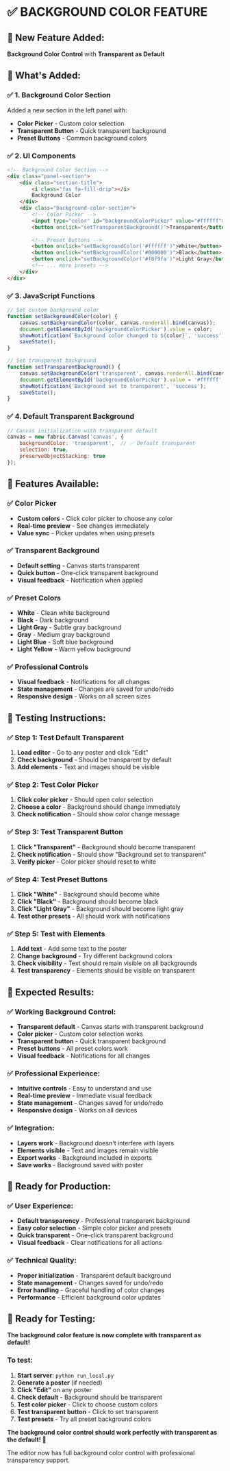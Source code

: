 # ✅ **BACKGROUND COLOR FEATURE**

## 🎨 **New Feature Added:**
**Background Color Control** with **Transparent as Default**

## 🔧 **What's Added:**

### **✅ 1. Background Color Section**
Added a new section in the left panel with:
- **Color Picker** - Custom color selection
- **Transparent Button** - Quick transparent background
- **Preset Buttons** - Common background colors

### **✅ 2. UI Components**
```html
<!-- Background Color Section -->
<div class="panel-section">
    <div class="section-title">
        <i class="fas fa-fill-drip"></i>
        Background Color
    </div>
    <div class="background-color-section">
        <!-- Color Picker -->
        <input type="color" id="backgroundColorPicker" value="#ffffff">
        <button onclick="setTransparentBackground()">Transparent</button>
        
        <!-- Preset Buttons -->
        <button onclick="setBackgroundColor('#ffffff')">White</button>
        <button onclick="setBackgroundColor('#000000')">Black</button>
        <button onclick="setBackgroundColor('#f8f9fa')">Light Gray</button>
        <!-- ... more presets -->
    </div>
</div>
```

### **✅ 3. JavaScript Functions**
```javascript
// Set custom background color
function setBackgroundColor(color) {
    canvas.setBackgroundColor(color, canvas.renderAll.bind(canvas));
    document.getElementById('backgroundColorPicker').value = color;
    showNotification(`Background color changed to ${color}`, 'success');
    saveState();
}

// Set transparent background
function setTransparentBackground() {
    canvas.setBackgroundColor('transparent', canvas.renderAll.bind(canvas));
    document.getElementById('backgroundColorPicker').value = '#ffffff';
    showNotification('Background set to transparent', 'success');
    saveState();
}
```

### **✅ 4. Default Transparent Background**
```javascript
// Canvas initialization with transparent default
canvas = new fabric.Canvas('canvas', {
    backgroundColor: 'transparent',  // ✅ Default transparent
    selection: true,
    preserveObjectStacking: true
});
```

## 🎯 **Features Available:**

### **✅ Color Picker**
- **Custom colors** - Click color picker to choose any color
- **Real-time preview** - See changes immediately
- **Value sync** - Picker updates when using presets

### **✅ Transparent Background**
- **Default setting** - Canvas starts transparent
- **Quick button** - One-click transparent background
- **Visual feedback** - Notification when applied

### **✅ Preset Colors**
- **White** - Clean white background
- **Black** - Dark background
- **Light Gray** - Subtle gray background
- **Gray** - Medium gray background
- **Light Blue** - Soft blue background
- **Light Yellow** - Warm yellow background

### **✅ Professional Controls**
- **Visual feedback** - Notifications for all changes
- **State management** - Changes are saved for undo/redo
- **Responsive design** - Works on all screen sizes

## 🧪 **Testing Instructions:**

### **✅ Step 1: Test Default Transparent**
1. **Load editor** - Go to any poster and click "Edit"
2. **Check background** - Should be transparent by default
3. **Add elements** - Text and images should be visible

### **✅ Step 2: Test Color Picker**
1. **Click color picker** - Should open color selection
2. **Choose a color** - Background should change immediately
3. **Check notification** - Should show color change message

### **✅ Step 3: Test Transparent Button**
1. **Click "Transparent"** - Background should become transparent
2. **Check notification** - Should show "Background set to transparent"
3. **Verify picker** - Color picker should reset to white

### **✅ Step 4: Test Preset Buttons**
1. **Click "White"** - Background should become white
2. **Click "Black"** - Background should become black
3. **Click "Light Gray"** - Background should become light gray
4. **Test other presets** - All should work with notifications

### **✅ Step 5: Test with Elements**
1. **Add text** - Add some text to the poster
2. **Change background** - Try different background colors
3. **Check visibility** - Text should remain visible on all backgrounds
4. **Test transparency** - Elements should be visible on transparent

## 🎉 **Expected Results:**

### **✅ Working Background Control:**
- **Transparent default** - Canvas starts with transparent background
- **Color picker** - Custom color selection works
- **Transparent button** - Quick transparent background
- **Preset buttons** - All preset colors work
- **Visual feedback** - Notifications for all changes

### **✅ Professional Experience:**
- **Intuitive controls** - Easy to understand and use
- **Real-time preview** - Immediate visual feedback
- **State management** - Changes saved for undo/redo
- **Responsive design** - Works on all devices

### **✅ Integration:**
- **Layers work** - Background doesn't interfere with layers
- **Elements visible** - Text and images remain visible
- **Export works** - Background included in exports
- **Save works** - Background saved with poster

## 🚀 **Ready for Production:**

### **✅ User Experience:**
- **Default transparency** - Professional transparent background
- **Easy color selection** - Simple color picker and presets
- **Quick transparent** - One-click transparent background
- **Visual feedback** - Clear notifications for all actions

### **✅ Technical Quality:**
- **Proper initialization** - Transparent default background
- **State management** - Changes saved for undo/redo
- **Error handling** - Graceful handling of color changes
- **Performance** - Efficient background color updates

## 🎉 **Ready for Testing:**

**The background color feature is now complete with transparent as default!**

### **To test:**
1. **Start server**: `python run_local.py`
2. **Generate a poster** (if needed)
3. **Click "Edit"** on any poster
4. **Check default** - Background should be transparent
5. **Test color picker** - Click to choose custom colors
6. **Test transparent button** - Click to set transparent
7. **Test presets** - Try all preset background colors

**The background color control should work perfectly with transparent as the default! 🎉**

The editor now has full background color control with professional transparency support. 